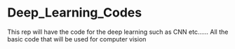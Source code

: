 # Deep_Learning_Codes
This rep will have the code for the deep learning such as CNN etc......
All the basic code that will be used for computer vision

